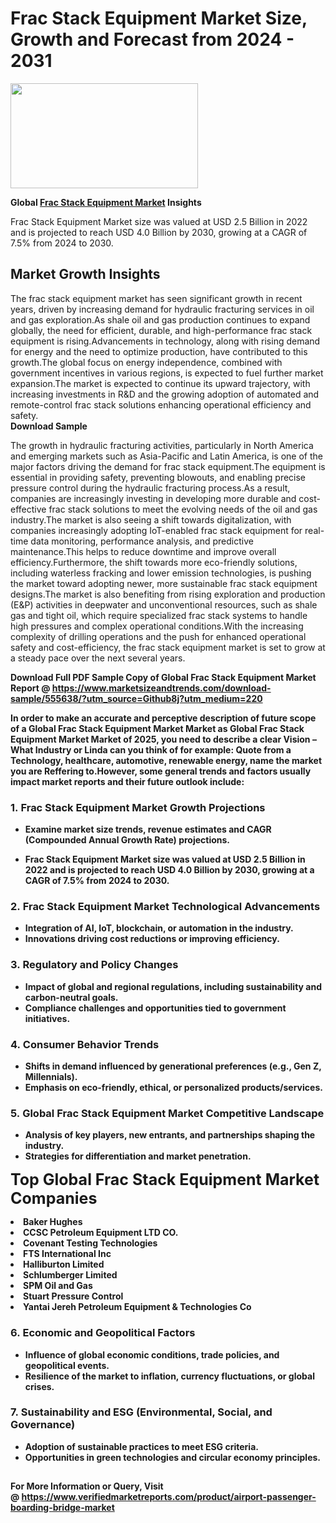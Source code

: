 <H1>Frac Stack Equipment Market Size, Growth and Forecast from 2024 - 2031</H1><img class="aligncenter size-medium wp-image-584254" src="https://thirdeyenews.in/wp-content/uploads/2024/09/Global-Market-Research-300x168.jpeg" alt="" width="300" height="168" /><p><strong>Global&nbsp;<a href="https://www.marketsizeandtrends.com/download-sample/555638/?utm_source=Github8j?utm_medium=220">Frac Stack Equipment Market</a> Insights</strong></p><p>Frac Stack Equipment Market size was valued at USD 2.5 Billion in 2022 and is projected to reach USD 4.0 Billion by 2030, growing at a CAGR of 7.5% from 2024 to 2030.</p><p><h2>Market Growth Insights</h2> <p>The frac stack equipment market has seen significant growth in recent years, driven by increasing demand for hydraulic fracturing services in oil and gas exploration.As shale oil and gas production continues to expand globally, the need for efficient, durable, and high-performance frac stack equipment is rising.Advancements in technology, along with rising demand for energy and the need to optimize production, have contributed to this growth.The global focus on energy independence, combined with government incentives in various regions, is expected to fuel further market expansion.The market is expected to continue its upward trajectory, with increasing investments in R&D and the growing adoption of automated and remote-control frac stack solutions enhancing operational efficiency and safety.<br><strong>Download Sample</strong></p> <p>The growth in hydraulic fracturing activities, particularly in North America and emerging markets such as Asia-Pacific and Latin America, is one of the major factors driving the demand for frac stack equipment.The equipment is essential in providing safety, preventing blowouts, and enabling precise pressure control during the hydraulic fracturing process.As a result, companies are increasingly investing in developing more durable and cost-effective frac stack solutions to meet the evolving needs of the oil and gas industry.The market is also seeing a shift towards digitalization, with companies increasingly adopting IoT-enabled frac stack equipment for real-time data monitoring, performance analysis, and predictive maintenance.This helps to reduce downtime and improve overall efficiency.Furthermore, the shift towards more eco-friendly solutions, including waterless fracking and lower emission technologies, is pushing the market toward adopting newer, more sustainable frac stack equipment designs.The market is also benefiting from rising exploration and production (E&P) activities in deepwater and unconventional resources, such as shale gas and tight oil, which require specialized frac stack systems to handle high pressures and complex operational conditions.With the increasing complexity of drilling operations and the push for enhanced operational safety and cost-efficiency, the frac stack equipment market is set to grow at a steady pace over the next several years.<br><strong></p><p><span class=""><strong>Download Full PDF Sample Copy of Global Frac Stack Equipment Market Report</strong> @ <a href="https://www.marketsizeandtrends.com/download-sample/555638/?utm_source=Github8j?utm_medium=220" target="_blank">https://www.marketsizeandtrends.com/download-sample/555638/?utm_source=Github8j?utm_medium=220</a></span></p><p>In order to make an accurate and perceptive description of future scope of a Global&nbsp;Frac Stack Equipment Market Market as Global&nbsp;Frac Stack Equipment Market Market of 2025, you need to describe a clear Vision &ndash; What Industry or Linda can you think of for example: Quote from a Technology, healthcare, automotive, renewable energy, name the market you are Reffering to.However, some general trends and factors usually impact market reports and their future outlook include:</p><h3>1.&nbsp;<strong>Frac Stack Equipment Market Growth Projections</strong></h3><ul><li>Examine market size trends, revenue estimates and CAGR (Compounded Annual Growth Rate) projections.</li><li><p>Frac Stack Equipment Market size was valued at USD 2.5 Billion in 2022 and is projected to reach USD 4.0 Billion by 2030, growing at a CAGR of 7.5% from 2024 to 2030.</p></li></ul><h3>2.&nbsp;<strong>Frac Stack Equipment Market Technological Advancements</strong></h3><ul><li>Integration of AI, IoT, blockchain, or automation in the industry.</li><li>Innovations driving cost reductions or improving efficiency.</li></ul><h3>3.&nbsp;<strong>Regulatory and Policy Changes</strong></h3><ul><li>Impact of global and regional regulations, including sustainability and carbon-neutral goals.</li><li>Compliance challenges and opportunities tied to government initiatives.</li></ul><h3>4.&nbsp;<strong>Consumer Behavior Trends</strong></h3><ul><li>Shifts in demand influenced by generational preferences (e.g., Gen Z, Millennials).</li><li>Emphasis on eco-friendly, ethical, or personalized products/services.</li></ul><h3>5.&nbsp;<strong>Global Frac Stack Equipment Market Competitive Landscape</strong></h3><ul><li>Analysis of key players, new entrants, and partnerships shaping the industry.</li><li>Strategies for differentiation and market penetration.</li></ul><p data-pm-slice="1 1 []"><span style="color: inherit; font-family: inherit; font-size: 25px;">Top Global Frac Stack Equipment Market Companies</span></p><div class="" data-test-id=""><p><li>Baker Hughes</li><li> CCSC Petroleum Equipment LTD CO.</li><li> Covenant Testing Technologies</li><li> FTS International Inc</li><li> Halliburton Limited</li><li> Schlumberger Limited</li><li> SPM Oil and Gas</li><li> Stuart Pressure Control</li><li> Yantai Jereh Petroleum Equipment & Technologies Co</li></p></div><h3>6.&nbsp;<strong>Economic and Geopolitical Factors</strong></h3><ul><li>Influence of global economic conditions, trade policies, and geopolitical events.</li><li>Resilience of the market to inflation, currency fluctuations, or global crises.</li></ul><h3>7.&nbsp;<strong>Sustainability and ESG (Environmental, Social, and Governance)</strong></h3><ul><li>Adoption of sustainable practices to meet ESG criteria.</li><li>Opportunities in green technologies and circular economy principles.</li></ul><h2><strong style="font-size: 14px;">For More Information or Query, Visit @&nbsp;</strong><a style="background-color: #ffffff; font-size: 14px;" href="https://www.marketsizeandtrends.com/report/frac-stack-equipment-market/" target="_blank">https://www.verifiedmarketreports.com/product/airport-passenger-boarding-bridge-market</a></h2>
